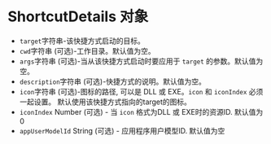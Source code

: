 # ShortcutDetails 对象

* ` target `字符串-该快捷方式启动的目标。
* ` cwd `字符串 (可选)-工作目录。默认值为空。
* ` args `字符串 (可选)-当从该快捷方式启动时要应用于 ` target ` 的参数。默认值为空。
* ` description `字符串 (可选)-快捷方式的说明。默认值为空。
* ` icon `字符串 (可选)-图标的路径, 可以是 DLL 或 EXE。` icon ` 和 ` iconIndex ` 必须一起设置。 默认使用该快捷方式指向的target的图标。
* `iconIndex` Number (可选) - 当 `icon` 格式为DLL 或 EXE时的资源ID. 默认值为0
* `appUserModelId` String (可选) - 应用程序用户模型ID. 默认值为空